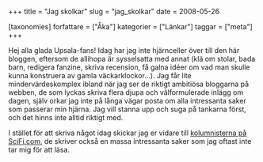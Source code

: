 +++
title = "Jag skolkar"
slug = "jag_skolkar"
date = 2008-05-26

[taxonomies]
forfattare = ["Åka"]
kategorier = ["Länkar"]
taggar = ["meta"]
+++

Hej alla glada Upsala-fans! Idag har jag inte hjärnceller över till den här bloggen, eftersom de allihopa är sysselsatta med annat (klä om stolar, bada barn, redigera fanzine, skriva recension, få galna idéer om vad man skulle kunna konstruera av gamla väckarklockor...). Jag får lite mindervärdeskomplex ibland när jag ser de riktigt ambitiösa bloggarna på webben, de som lyckas skriva flera djupa och välformulerade inlägg om dagen, själv orkar jag inte på långa vägar posta om alla intressanta saker som passerar min hjärna. Jag vill stanna upp och suga på tankarna först, och det hinns inte alltid riktigt med.

I stället för att skriva något idag skickar jag er vidare till  <a href="http://www.scifi.com/sfw/column/index.php">kolumnisterna på SciFi.com</a>, de skriver också en massa intressanta saker som jag oftast inte tar mig för att läsa.
